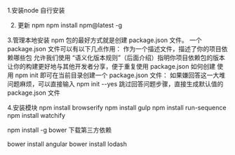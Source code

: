 
1.安装node 自行安装

2. 更新 npm        npm install npm@latest -g

3.管理本地安装 npm 包的最好方式就是创建 package.json 文件。
一个 package.json 文件可以有以下几点作用：
作为一个描述文件，描述了你的项目依赖哪些包
允许我们使用 “语义化版本规则”（后面介绍）指明你项目依赖包的版本
让你的构建更好地与其他开发者分享，便于重复使用
package.json 如何创建
使用 npm init 即可在当前目录创建一个 package.json 文件：
如果嫌回答这一大堆问题麻烦，可以直接输入 npm init --yes 跳过回答问题步骤，直接生成默认值的 package.json 文件


4.安装模块
npm install browserify
npm install gulp
npm install run-sequence
npm install watchify

npm install -g bower 下载第三方依赖    

bower install  angular 
bower install  lodash